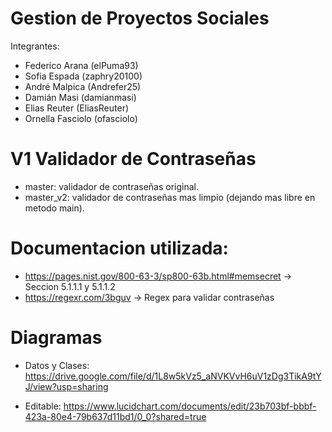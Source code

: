 # Gestion de Proyectos Sociales

Integrantes: 
 - Federico Arana (elPuma93)
 - Sofia Espada (zaphry20100)
 - André Malpica (Andrefer25)
 - Damián Masi (damianmasi)
 - Elias Reuter (EliasReuter)
 - Ornella Fasciolo (ofasciolo)

# V1 Validador de Contraseñas
 - master: validador de contraseñas original. 
 - master_v2: validador de contraseñas mas limpio (dejando mas libre en metodo main). 

# Documentacion utilizada: 
- https://pages.nist.gov/800-63-3/sp800-63b.html#memsecret -> Seccion 5.1.1.1 y 5.1.1.2
- https://regexr.com/3bguv -> Regex para validar contraseñas 


# Diagramas
 - Datos y Clases:
   https://drive.google.com/file/d/1L8w5kVz5_aNVKVvH6uV1zDg3TikA9tYJ/view?usp=sharing
 
 - Editable:
   https://www.lucidchart.com/documents/edit/23b703bf-bbbf-423a-80e4-79b637d11bd1/0_0?shared=true
